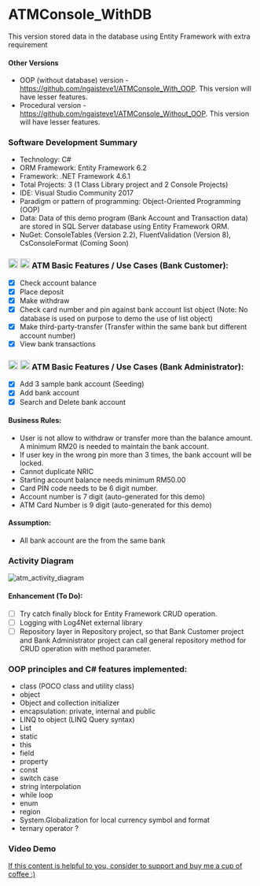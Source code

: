 # ATMConsole_WithDB
This version stored data in the database using Entity Framework with extra requirement

#### Other Versions
- OOP (without database) version - https://github.com/ngaisteve1/ATMConsole_With_OOP. This version will have lesser features.
- Procedural version - https://github.com/ngaisteve1/ATMConsole_Without_OOP. This version will have lesser features.


### Software Development Summary
- Technology: C#
- ORM Framework: Entity Framework 6.2
- Framework: .NET Framework 4.6.1
- Total Projects: 3 (1 Class Library project and 2 Console Projects)
- IDE: Visual Studio Community 2017
- Paradigm or pattern of programming: Object-Oriented Programming (OOP)
- Data: Data of this demo program (Bank Account and Transaction data) are stored in SQL Server database using Entity Framework ORM.
- NuGet: ConsoleTables (Version 2.2), FluentValidation (Version 8), CsConsoleFormat (Coming Soon)

### <img class="emoji" alt="atm" height="20" width="20" src="https://github.githubassets.com/images/icons/emoji/unicode/1f3e7.png"> <img class="emoji" alt="credit_card" height="20" width="20" src="https://github.githubassets.com/images/icons/emoji/unicode/1f4b3.png"> ATM Basic Features / Use Cases (Bank Customer):
- [x] Check account balance
- [x] Place deposit
- [x] Make withdraw
- [x] Check card number and pin against bank account list object (Note: No database is used on purpose to demo the use of list object)
- [x] Make third-party-transfer (Transfer within the same bank but different account number)
- [x] View bank transactions

### <img class="emoji" alt="atm" height="20" width="20" src="https://github.githubassets.com/images/icons/emoji/unicode/1f3e7.png"> <img class="emoji" alt="credit_card" height="20" width="20" src="https://github.githubassets.com/images/icons/emoji/unicode/1f4b3.png"> ATM Basic Features / Use Cases (Bank Administrator):
- [x] Add 3 sample bank account (Seeding)
- [x] Add bank account
- [x] Search and Delete bank account

#### Business Rules:
- User is not allow to withdraw or transfer more than the balance amount. A minimum RM20 is needed to maintain the bank account.
- If user key in the wrong pin more than 3 times, the bank account will be locked.
- Cannot duplicate NRIC
- Starting account balance needs minimum RM50.00
- Card PIN code needs to be 6 digit number.
- Account number is 7 digit (auto-generated for this demo)
- ATM Card Number is 9 digit (auto-generated for this demo)

#### Assumption:
- All bank account are the from the same bank

### Activity Diagram
![atm_activity_diagram](https://user-images.githubusercontent.com/21274590/53474610-8615c080-3aa8-11e9-99b2-b1cb32f7ec1c.png)


#### Enhancement (To Do):
- [ ] Try catch finally block for Entity Framework CRUD operation.
- [ ] Logging with Log4Net external library
- [ ] Repository layer in Repository project, so that Bank Customer project and Bank Administrator project can call general repository method for CRUD operation with method parameter. 

### OOP principles and C# features implemented:
- class (POCO class and utility class)
- object
- Object and collection initializer
- encapsulation: private, internal and public
- LINQ to object (LINQ Query syntax)
- List
- static
- this
- field
- property
- const
- switch case
- string interpolation
- while loop
- enum
- region
- System.Globalization for local currency symbol and format
- ternary operator ?

### Video Demo


[If this content is helpful to you, consider to support and buy me a cup of coffee :) ](https://ko-fi.com/V7V2PN67)
